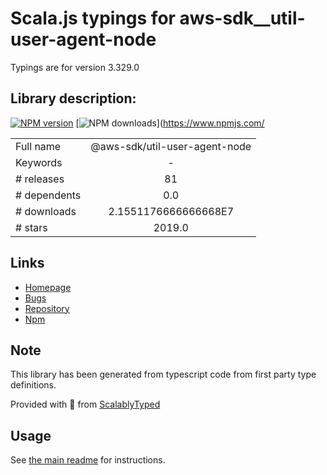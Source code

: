 
# Scala.js typings for aws-sdk__util-user-agent-node

Typings are for version 3.329.0

## Library description:
[![NPM version](https://img.shields.io/npm/v/@aws-sdk/util-user-agent-node/latest.svg)](https://www.npmjs.com/package/@aws-sdk/util-user-agent-node) [![NPM downloads](https://img.shields.io/npm/dm/@aws-sdk/util-user-agent-node.svg)](https://www.npmjs.com/

|                    |                 |
| ------------------ | :-------------: |
| Full name          | @aws-sdk/util-user-agent-node |
| Keywords           | - |
| # releases         | 81 |
| # dependents       | 0.0 |
| # downloads        | 2.1551176666666668E7 |
| # stars            | 2019.0 |

## Links
- [Homepage](https://github.com/aws/aws-sdk-js-v3/tree/main/packages/util-user-agent-node)
- [Bugs](https://github.com/aws/aws-sdk-js-v3/issues)
- [Repository](https://github.com/aws/aws-sdk-js-v3)
- [Npm](https://www.npmjs.com/package/%40aws-sdk%2Futil-user-agent-node)
    


## Note
This library has been generated from typescript code from first party type definitions.

Provided with :purple_heart: from [ScalablyTyped](https://github.com/oyvindberg/ScalablyTyped)

## Usage
See [the main readme](../../readme.md) for instructions.


